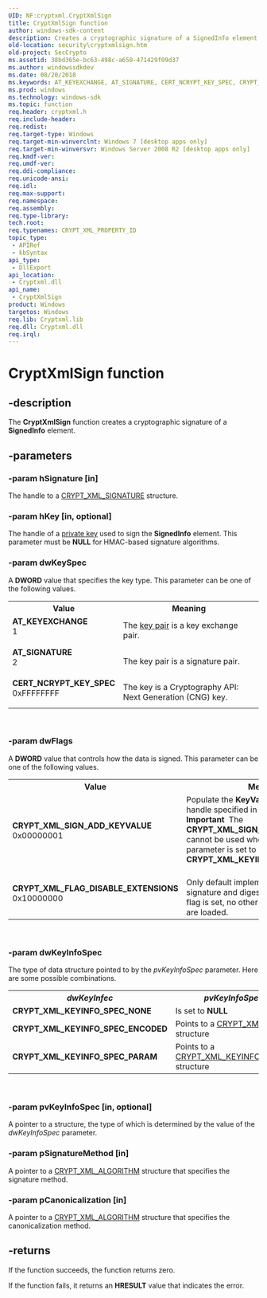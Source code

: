 ```yaml
---
UID: NF:cryptxml.CryptXmlSign
title: CryptXmlSign function
author: windows-sdk-content
description: Creates a cryptographic signature of a SignedInfo element.
old-location: security\cryptxmlsign.htm
old-project: SecCrypto
ms.assetid: 38bd365e-bc63-498c-a650-471429f09d37
ms.author: windowssdkdev
ms.date: 08/20/2018
ms.keywords: AT_KEYEXCHANGE, AT_SIGNATURE, CERT_NCRYPT_KEY_SPEC, CRYPT_XML_FLAG_DISABLE_EXTENSIONS, CRYPT_XML_SIGN_ADD_KEYVALUE, CryptXmlSign, CryptXmlSign function [Security], cryptxml/CryptXmlSign, security.cryptxmlsign
ms.prod: windows
ms.technology: windows-sdk
ms.topic: function
req.header: cryptxml.h
req.include-header: 
req.redist: 
req.target-type: Windows
req.target-min-winverclnt: Windows 7 [desktop apps only]
req.target-min-winversvr: Windows Server 2008 R2 [desktop apps only]
req.kmdf-ver: 
req.umdf-ver: 
req.ddi-compliance: 
req.unicode-ansi: 
req.idl: 
req.max-support: 
req.namespace: 
req.assembly: 
req.type-library: 
tech.root: 
req.typenames: CRYPT_XML_PROPERTY_ID
topic_type:
 - APIRef
 - kbSyntax
api_type:
 - DllExport
api_location:
 - Cryptxml.dll
api_name:
 - CryptXmlSign
product: Windows
targetos: Windows
req.lib: Cryptxml.lib
req.dll: Cryptxml.dll
req.irql: 
---
```


# CryptXmlSign function


## -description


The <b>CryptXmlSign</b> function creates a cryptographic signature of  a <b>SignedInfo</b> element.


## -parameters




### -param hSignature [in]

The handle to a <a href="https://msdn.microsoft.com/en-us/library/Dd433864(v=VS.85).aspx">CRYPT_XML_SIGNATURE</a> structure. 


### -param hKey [in, optional]

The handle of a <a href="https://msdn.microsoft.com/en-us/library/ms721603(v=VS.85).aspx">private key</a> used to sign the <b>SignedInfo</b> element.
    This parameter must be <b>NULL</b> for HMAC-based signature algorithms.


### -param dwKeySpec

A <b>DWORD</b> value that specifies the key type. This parameter can be one of the following values.

<table>
<tr>
<th>Value</th>
<th>Meaning</th>
</tr>
<tr>
<td width="40%"><a id="AT_KEYEXCHANGE"></a><a id="at_keyexchange"></a><dl>
<dt><b>AT_KEYEXCHANGE</b></dt>
<dt>1</dt>
</dl>
</td>
<td width="60%">
The <a href="https://msdn.microsoft.com/en-us/library/ms721590(v=VS.85).aspx">key pair</a> is a key exchange pair.

</td>
</tr>
<tr>
<td width="40%"><a id="AT_SIGNATURE"></a><a id="at_signature"></a><dl>
<dt><b>AT_SIGNATURE</b></dt>
<dt>2</dt>
</dl>
</td>
<td width="60%">
The key pair is a signature pair.

</td>
</tr>
<tr>
<td width="40%"><a id="CERT_NCRYPT_KEY_SPEC"></a><a id="cert_ncrypt_key_spec"></a><dl>
<dt><b>CERT_NCRYPT_KEY_SPEC</b></dt>
<dt>0xFFFFFFFF</dt>
</dl>
</td>
<td width="60%">
The key is a Cryptography API: Next Generation (CNG) key.

</td>
</tr>
</table>
 


### -param dwFlags

A <b>DWORD</b> value that controls how the data is signed. This parameter can be one of the following values.

<table>
<tr>
<th>Value</th>
<th>Meaning</th>
</tr>
<tr>
<td width="40%"><a id="CRYPT_XML_SIGN_ADD_KEYVALUE"></a><a id="crypt_xml_sign_add_keyvalue"></a><dl>
<dt><b>CRYPT_XML_SIGN_ADD_KEYVALUE</b></dt>
<dt>0x00000001</dt>
</dl>
</td>
<td width="60%">
Populate the <b>KeyValue</b> element from  the handle specified in the <i>hKey</i> parameter.


<div class="alert"><b>Important</b>  The <b>CRYPT_XML_SIGN_ADD_KEYVALUE</b> flag cannot be used when the <i>dwKeyInfoSpec</i> parameter is set to <b>CRYPT_XML_KEYINFO_SPEC_ENCODED</b>.</div>
<div> </div>


</td>
</tr>
<tr>
<td width="40%"><a id="CRYPT_XML_FLAG_DISABLE_EXTENSIONS"></a><a id="crypt_xml_flag_disable_extensions"></a><dl>
<dt><b>CRYPT_XML_FLAG_DISABLE_EXTENSIONS</b></dt>
<dt>0x10000000</dt>
</dl>
</td>
<td width="60%">
Only default implementations for the signature and
digest  are used.  When this flag is set, no other registered extensions are loaded.

</td>
</tr>
</table>
 


### -param dwKeyInfoSpec

The type of data structure pointed to by the <i>pvKeyInfoSpec</i> parameter. Here are some possible combinations.

<table>
<tr>
<th><i>dwKeyInfec</i></th>
<th><i>pvKeyInfoSpec</i></th>
</tr>
<tr>
<td>
<b>CRYPT_XML_KEYINFO_SPEC_NONE</b>

</td>
<td>
Is set to  <b>NULL</b>

</td>
</tr>
<tr>
<td>
<b>CRYPT_XML_KEYINFO_SPEC_ENCODED</b>

</td>
<td>
Points to a <a href="https://msdn.microsoft.com/en-us/library/Dd433844(v=VS.85).aspx">CRYPT_XML_BLOB</a> structure

</td>
</tr>
<tr>
<td>
<b>CRYPT_XML_KEYINFO_SPEC_PARAM</b>

</td>
<td>
Points to a <a href="https://msdn.microsoft.com/en-us/library/Dd433851(v=VS.85).aspx">CRYPT_XML_KEYINFO_PARAM</a> structure

</td>
</tr>
</table>
 


### -param pvKeyInfoSpec [in, optional]

A pointer to a structure, the type of which is determined by the value of the <i>dwKeyInfoSpec</i> parameter.


### -param pSignatureMethod [in]

A pointer to a <a href="https://msdn.microsoft.com/en-us/library/Dd433842(v=VS.85).aspx">CRYPT_XML_ALGORITHM</a>     structure that specifies the signature method.


### -param pCanonicalization [in]

A pointer to a <a href="https://msdn.microsoft.com/en-us/library/Dd433842(v=VS.85).aspx">CRYPT_XML_ALGORITHM</a>     structure that specifies the canonicalization method.


## -returns



If the function succeeds, the function returns zero.

If the function fails, it returns an <b>HRESULT</b> value that indicates the error.



